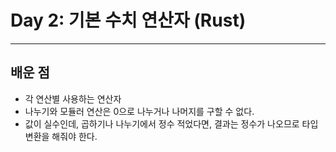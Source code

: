 # Day 2: 기본 수치 연산자 (Rust)

---

## 배운 점
- 각 연산별 사용하는 연산자
- 나누기와 모듈러 연산은 0으로 나누거나 나머지를 구할 수 없다.
- 값이 실수인데, 곱하기나 나누기에서 정수 적었다면, 결과는 정수가 나오므로 타입변환을 해줘야 한다.
